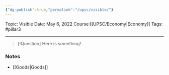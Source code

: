 ```yaml
---
{"dg-publish":true,"permalink":"/upsc/visible/"}
---
```


Topic: Visible
Date: May 6, 2022
Course:[[UPSC/Economy\|Economy]]
Tags: #pillar3 

---

> [!Question]
> Here is something! 


### Notes
- [[Goods\|Goods]]



